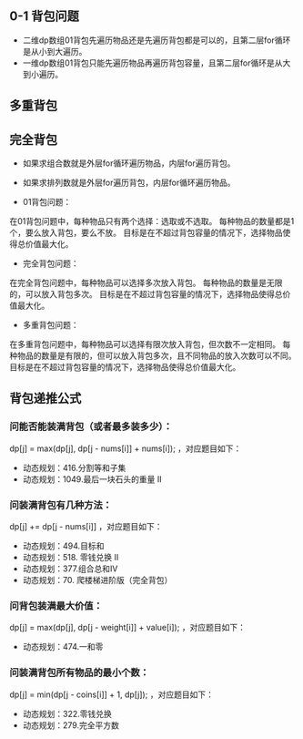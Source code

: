## 0-1 背包问题
* 二维dp数组01背包先遍历物品还是先遍历背包都是可以的，且第二层for循环是从小到大遍历。
* 一维dp数组01背包只能先遍历物品再遍历背包容量，且第二层for循环是从大到小遍历。
## 多重背包

## 完全背包
* 如果求组合数就是外层for循环遍历物品，内层for遍历背包。
* 如果求排列数就是外层for遍历背包，内层for循环遍历物品。


* 01背包问题：

在01背包问题中，每种物品只有两个选择：选取或不选取。
每种物品的数量都是1个，要么放入背包，要么不放。
目标是在不超过背包容量的情况下，选择物品使得总价值最大化。

* 完全背包问题：

在完全背包问题中，每种物品可以选择多次放入背包。
每种物品的数量是无限的，可以放入背包多次。
目标是在不超过背包容量的情况下，选择物品使得总价值最大化。

* 多重背包问题：

在多重背包问题中，每种物品可以选择有限次放入背包，但次数不一定相同。
每种物品的数量是有限的，但可以放入背包多次，且不同物品的放入次数可以不同。
目标是在不超过背包容量的情况下，选择物品使得总价值最大化。


## 背包递推公式

### 问能否能装满背包（或者最多装多少）：
dp[j] = max(dp[j], dp[j - nums[i]] + nums[i]); ，对应题目如下：

* 动态规划：416.分割等和子集
* 动态规划：1049.最后一块石头的重量 II

### 问装满背包有几种方法：
dp[j] += dp[j - nums[i]] ，对应题目如下：

* 动态规划：494.目标和
* 动态规划：518. 零钱兑换 II
* 动态规划：377.组合总和Ⅳ
* 动态规划：70. 爬楼梯进阶版（完全背包）

### 问背包装满最大价值：
dp[j] = max(dp[j], dp[j - weight[i]] + value[i]); ，对应题目如下：

* 动态规划：474.一和零

### 问装满背包所有物品的最小个数：
dp[j] = min(dp[j - coins[i]] + 1, dp[j]); ，对应题目如下：

* 动态规划：322.零钱兑换
* 动态规划：279.完全平方数
